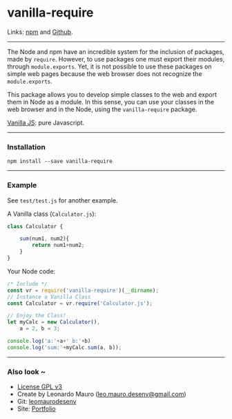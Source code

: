 # vanilla-require

Links: [npm](https://www.npmjs.com/package/vanilla-require) and [Github](https://github.com/leomaurodesenv/vanilla-require).   

---
The Node and npm have an incredible system for the inclusion of packages, made by `require`.
However, to use packages one must export their modules, through `module.exports`. Yet, it is not possible to use these packages on simple web pages because the web browser does not recognize the `module.exports`.

This package allows you to develop simple classes to the web and export them in Node as a module. In this sense, you can use your classes in the web browser and in the Node, using the `vanilla-require` package.

[Vanilla JS](http://vanilla-js.com/): pure Javascript.   

---
### Installation

```shell
npm install --save vanilla-require
```

---
### Example

See `test/test.js` for another example.   

A Vanilla class (`Calculator.js`):
```js
class Calculator {

    sum(num1, num2){
        return num1+num2;
    }
}
```
   
Your Node code:
```js
/* Include */
const vr = require('vanilla-require')(__dirname);
// Instance a Vanilla Class
const Calculator = vr.require('Calculator.js');

// Enjoy the Class!
let myCalc = new Calculator(),
    a = 2, b = 3;

console.log('a:'+a+' b:'+b)
console.log('sum:'+myCalc.sum(a, b));
```

---  
### Also look ~

* [License GPL v3](LICENSE)
* Create by Leonardo Mauro (leo.mauro.desenv@gmail.com)
* Git: [leomaurodesenv](https://github.com/leomaurodesenv/)
* Site: [Portfolio](http://leonardomauro.com/portfolio/)
